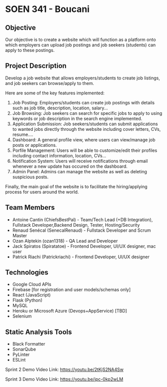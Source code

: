 # SOEN 341 - Boucani 

## Objective
Our objective is to create a website which will function as a platform onto which employers can upload job postings and job seekers (students) can apply to these postings.

## Project Description

Develop a job website that allows employers/students to create job listings, and job seekers can browse/apply to them. 

Here are some of the key features implemented:
1. Job Posting: Employers/students can create job postings with details such as job title, description, location, salary...
2. Job Browsing: Job seekers can search for specific jobs to apply to using keywords or job description in the search engine implemented.
3. Application Submission: Job seekers/students can submit applications to wanted jobs directly through the website including cover letters, CVs, resume....
4. Dashboard: A general profile view, where users can view/manage job posts or applications.
5. Porfile Management: Users will be able to customize/edit their profiles including contact information, location, CVs...
6. Notification System: Users will receive notifications through email whenever a new update has occured on the dashboard.
7. Admin Panel: Admins can manage the website as well as deleting suspicious posts.

Finally, the main goal of the website is to facilitate the hiring/applying process for users around the world. 

## Team Members
* Antoine Cantin (ChiefsBestPal) - Team/Tech Lead (+DB Integration), Fullstack Developer,Backend Design, Tester, Hosting/Security
* Renaud Senécal (SenecalRenaud) - Fullstack Developer and Scrum Master
* Ozan Alptekin (ozan1318) - QA Lead and Developer
* Jack Spiratos (Spiratatoe) - Frontend Developer, UI/UX designer, mac user 
* Patrick Riachi (Patrickriachi) - Frontend Developer, UI/UX designer

## Technologies

* Google Cloud APIs
* Firebase [for registration and user models/schemas only]
* React (JavaScript)
* Flask (Python)
* MySQL
* Heroku or Microsoft Azure (Devops+AppService) [TBD]
* Selenium

## Static Analysis Tools

* Black Formatter
* SonarQube
* PyLinter
* ESLint

Sprint 2 Demo Video Link: https://youtu.be/2tKjS2NA4Sw

Sprint 3 Demo Video Link: https://youtu.be/jpc-0kp2wLM
